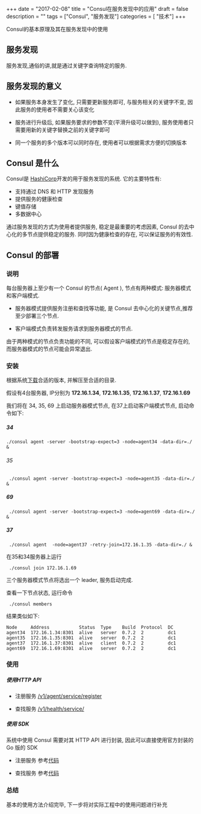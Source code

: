 +++
date = "2017-02-08"
title = "Consul在服务发现中的应用"
draft = false
description = ""
tags        = ["Consul", "服务发现"]
categories = [ "技术"]
+++

Consul的基本原理及其在服务发现中的使用

<!--more-->
 

## 服务发现
 服务发现,通俗的讲,就是通过关键字查询特定的服务. 

## 服务发现的意义 

- 如果服务本身发生了变化, 只需要更新服务即可, 与服务相关的关键字不变, 因此服务的使用者不需要关心该变化

- 服务进行升级后, 如果服务要求的参数不变(平滑升级可以做到), 服务使用者只需要用新的关键字替换之前的关键字即可

- 同一个服务的多个版本可以同时存在, 使用者可以根据需求方便的切换版本

## Consul 是什么

Consul是 [HashiCorp](https://www.hashicorp.com/)开发的用于服务发现的系统. 它的主要特性有:

- 支持通过 DNS 和 HTTP 发现服务
- 提供服务的健康检查
- 键值存储
- 多数据中心

通过服务发现的方式为使用者提供服务, 稳定是最重要的考虑因素, Consul 的去中心化的多节点提供稳定的服务. 同时因为健康检查的存在, 可以保证服务的有效性.

## Consul 的部署

### 说明
每台服务器上至少有一个 Consul 的节点( Agent ), 节点有两种模式: 服务器模式和客户端模式. 

- 服务器模式提供服务注册和查找等功能, 是 Consul 去中心化的关键节点,推荐至少部署三个节点. 

- 客户端模式负责转发服务请求到服务器模式的节点. 

由于两种模式的节点负责功能的不同, 可以假设客户端模式的节点是稳定存在的, 而服务器模式的节点可能会异常退出.

### 安装

根据系统[下载](https://www.consul.io/downloads.html)合适的版本, 并解压至合适的目录.

假设有4台服务器, IP分别为 **172.16.1.34**, **172.16.1.35**, **172.16.1.37**, **172.16.1.69**

我们将在 34, 35, 69 上启动服务器模式节点, 在37上启动客户端模式节点, 启动命令如下:

##### 34
``` 
./consul agent -server -bootstrap-expect=3 -node=agent34 -data-dir=./ &
```

###### 35 
```
 ./consul agent -server -bootstrap-expect=3 -node=agent35 -data-dir=./ &  
 ```
##### 69 
```
 ./consul agent -server -bootstrap-expect=3 -node=agent69 -data-dir=./ &  
```
##### 37  
```
 ./consul agent  -node=agent37 -retry-join=172.16.1.35 -data-dir=./ & 
 ```

在35和34服务器上运行  
```
 ./consul join 172.16.1.69 
 ``` 
 三个服务器模式节点将选出一个 leader, 服务启动完成.

查看一下节点状态, 运行命令
```
 ./consul members 
``` 
结果类似如下:

```
Node     Address           Status  Type    Build  Protocol  DC
agent34  172.16.1.34:8301  alive   server  0.7.2  2         dc1
agent35  172.16.1.35:8301  alive   server  0.7.2  2         dc1
agent37  172.16.1.37:8301  alive   client  0.7.2  2         dc1
agent69  172.16.1.69:8301  alive   server  0.7.2  2         dc1

```

### 使用

##### 使用HTTP API

- 注册服务 [/v1/agent/service/register](https://www.consul.io/docs/agent/http/agent.html#agent_service_register)

- 查找服务 [/v1/health/service/<service>](https://www.consul.io/docs/agent/http/health.html#health_service)

##### 使用 SDK
系统中使用 Consul 需要对其 HTTP API 进行封装, 因此可以直接使用官方封装的 Go 版的 SDK

- 注册服务 参考[代码](https://github.com/ssor/consul_service_reg/blob/master/main.go)

- 查找服务 参考[代码](https://github.com/ssor/consul_query_service_example/blob/master/main.go)

### 总结
基本的使用方法介绍完毕, 下一步将对实际工程中的使用问题进行补充
